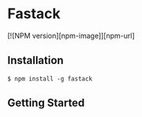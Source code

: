 # Fastack
[![NPM version][npm-image]][npm-url]
## Installation
```
$ npm install -g fastack
```

## Getting Started
